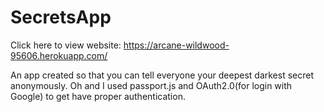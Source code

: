 # SecretsApp

Click here to view website: 
https://arcane-wildwood-95606.herokuapp.com/

An app created so that you can tell everyone your deepest darkest secret anonymously. Oh and I used passport.js and OAuth2.0(for login with Google) to get have proper authentication.  

